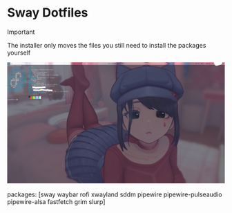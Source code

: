 # Sway Dotfiles

> [!IMPORTANT]  
> The installer only moves the files you still need to install the packages yourself

![Screenshot](https://github.com/Jerryslang/dotfiles/blob/main/.github/scrn-2025-06-01-21-15-50.png?raw=true)

packages:
[sway waybar rofi xwayland sddm pipewire pipewire-pulseaudio pipewire-alsa fastfetch grim slurp]
